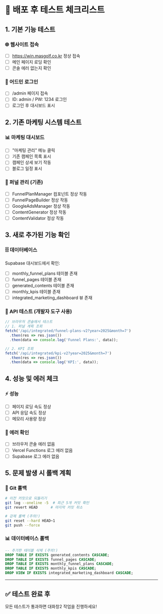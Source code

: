 # 🧪 배포 후 테스트 체크리스트

## 1. 기본 기능 테스트

### 🌐 웹사이트 접속
- [ ] https://win.masgolf.co.kr 정상 접속
- [ ] 메인 페이지 로딩 확인
- [ ] 콘솔 에러 없는지 확인

### 🔐 어드민 로그인
- [ ] /admin 페이지 접속
- [ ] ID: admin / PW: 1234 로그인
- [ ] 로그인 후 대시보드 표시

## 2. 기존 마케팅 시스템 테스트

### 📊 마케팅 대시보드
- [ ] "마케팅 관리" 메뉴 클릭
- [ ] 기존 캠페인 목록 표시
- [ ] 캠페인 상세 보기 작동
- [ ] 블로그 일정 표시

### 🎯 퍼널 관리 (기존)
- [ ] FunnelPlanManager 컴포넌트 정상 작동
- [ ] FunnelPageBuilder 정상 작동
- [ ] GoogleAdsManager 정상 작동
- [ ] ContentGenerator 정상 작동
- [ ] ContentValidator 정상 작동

## 3. 새로 추가된 기능 확인

### 🗄️ 데이터베이스
Supabase 대시보드에서 확인:
- [ ] monthly_funnel_plans 테이블 존재
- [ ] funnel_pages 테이블 존재
- [ ] generated_contents 테이블 존재
- [ ] monthly_kpis 테이블 존재
- [ ] integrated_marketing_dashboard 뷰 존재

### 🔌 API 테스트 (개발자 도구 사용)
```javascript
// 브라우저 콘솔에서 테스트
// 1. 퍼널 계획 조회
fetch('/api/integrated/funnel-plans-v2?year=2025&month=7')
  .then(res => res.json())
  .then(data => console.log('Funnel Plans:', data));

// 2. KPI 조회
fetch('/api/integrated/kpi-v2?year=2025&month=7')
  .then(res => res.json())
  .then(data => console.log('KPI:', data));
```

## 4. 성능 및 에러 체크

### ⚡ 성능
- [ ] 페이지 로딩 속도 정상
- [ ] API 응답 속도 정상
- [ ] 메모리 사용량 정상

### 🐛 에러 확인
- [ ] 브라우저 콘솔 에러 없음
- [ ] Vercel Functions 로그 에러 없음
- [ ] Supabase 로그 에러 없음

## 5. 문제 발생 시 롤백 계획

### 🔄 Git 롤백
```bash
# 이전 커밋으로 되돌리기
git log --oneline -5  # 최근 5개 커밋 확인
git revert HEAD      # 마지막 커밋 취소

# 강제 롤백 (주의!)
git reset --hard HEAD~1
git push --force
```

### 📊 데이터베이스 롤백
```sql
-- 추가한 테이블 삭제 (주의!)
DROP TABLE IF EXISTS generated_contents CASCADE;
DROP TABLE IF EXISTS funnel_pages CASCADE;
DROP TABLE IF EXISTS monthly_funnel_plans CASCADE;
DROP TABLE IF EXISTS monthly_kpis CASCADE;
DROP VIEW IF EXISTS integrated_marketing_dashboard CASCADE;
```

---

## ✅ 테스트 완료 후
모든 테스트가 통과하면 대화창2 작업을 진행하세요!

